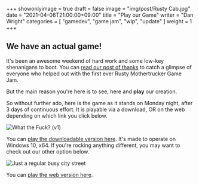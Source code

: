 +++
showonlyimage = true
draft = false
image = "img/post/Rusty Cab.jpg"
date = "2021-04-06T21:00:00+09:00"
title = "Play our Game"
writer = "Dan Wright"
categories = [ "gamedev", "game jam", "wip", "update" ]
weight = 1
+++

## We have an actual game!

It's been an awesome weekend of hard work and some low-key shenanigans to boot. You can [read our post of thanks](https://rustymothertruckers.com/post/20210405-monday-end-of-jam-update/) to catch a glimpse of everyone who helped out with the first ever Rusty Mothertrucker Game Jam.

But the main reason you're here is to see, here and __play__ our creation.

So without further ado, here is the game as it stands on Monday night, after 3 days of continuous effort. It is playable via a download, OR on the web depending on which link you click below.

![What the Fuck? (v1)](/img/post/Monday-Street-Low-n-Wide.PNG)

You can [play the downloadable version here](https://drive.google.com/file/d/1xxHzSdwU1fUa3iKhGqs8820R1KgwQSEk/view?usp=sharing). It's made to operate on Windows 10, x64. If you're rocking anything different, you may want to check out our other option below.

![Just a regular busy city street](/img/post/Monday-Street.PNG)

You can [play the web version here](https://rustymothertruckers.com/games/what-the-fuck/). 
